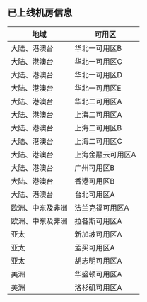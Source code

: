 ## 已上线机房信息

|  地域  | 可用区        |  
| ---------  |  ---------  | 
| 大陆、港澳台 | 华北一可用区B |
| 大陆、港澳台 | 华北一可用区C |
| 大陆、港澳台 | 华北一可用区D |
| 大陆、港澳台 | 华北一可用区E |
| 大陆、港澳台 | 华北二可用区A |
| 大陆、港澳台 | 上海二可用区A |
| 大陆、港澳台 | 上海二可用区B |
| 大陆、港澳台 | 上海二可用区C |
| 大陆、港澳台 | 上海金融云可用区A |
| 大陆、港澳台 | 广州可用区B   |
| 大陆、港澳台 | 香港可用区B   |
| 大陆、港澳台 | 台北可用区A   |
| 欧洲、中东及非洲 | 法兰克福可用区A   |
| 欧洲、中东及非洲 | 拉各斯可用区A   |
| 亚太 | 新加坡可用区A   |
| 亚太 | 孟买可用区A   |
| 亚太 | 胡志明可用区A |
| 美洲 | 华盛顿可用区A   |
| 美洲 | 洛杉矶可用区A |
